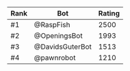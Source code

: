 Rank|Bot|Rating
---|---|---
#1|@RaspFish|2500
#2|@OpeningsBot|1993
#3|@DavidsGuterBot|1513
#4|@pawnrobot|1210
